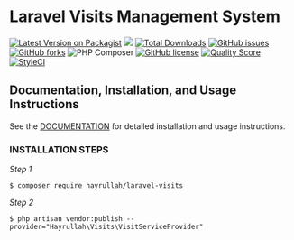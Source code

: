 # Laravel Visits Management System 


[![Latest Version on Packagist](https://img.shields.io/packagist/v/hayrullah/laravel-visits.svg?style=flat-square)](https://packagist.org/packages/hayrullah/laravel-visits)
![](https://github.com/hayrullah/laravel-visits/workflows/Run%20Tests/badge.svg?branch=master)
[![Total Downloads](https://img.shields.io/packagist/dt/hayrullah/laravel-visits.svg?style=flat-square)](https://packagist.org/packages/hayrullah/laravel-visits)
[![GitHub issues](https://img.shields.io/github/issues/zaherkhirullah/laravel-visits)](https://github.com/zaherkhirullah/laravel-visits/issues)
[![GitHub forks](https://img.shields.io/github/forks/zaherkhirullah/laravel-visits)](https://github.com/zaherkhirullah/laravel-visits/network)
![PHP Composer](https://github.com/zaherkhirullah/laravel-visits/workflows/PHP%20Composer/badge.svg?branch=master)
[![GitHub license](https://img.shields.io/github/license/zaherkhirullah/laravel-visits)](https://github.com/zaherkhirullah/laravel-visits)
[![Quality Score](https://img.shields.io/scrutinizer/g/zaherkhirullah/laravel-visits.svg?style=flat-square)](https://scrutinizer-ci.com/g/zaherkhirullah/laravel-visits)
[![StyleCI](https://styleci.io/repos/264623457/shield)](https://styleci.io/repos/264623457)

### 

<article> </article>

## Documentation, Installation, and Usage Instructions

See the [DOCUMENTATION](https://packagist.org/packages/hayrullah/laravel-visits) for detailed installation and usage instructions.

### INSTALLATION STEPS

<i> Step 1 </i>

```
$ composer require hayrullah/laravel-visits
 ```

<i> Step 2 </i>

```
$ php artisan vendor:publish --provider="Hayrullah\Visits\VisitServiceProvider" 
``` 
